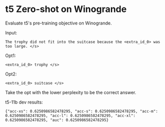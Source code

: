 # t5 Zero-shot on Winogrande

Evaluate t5's pre-training objective on Winogrande.

Input:
```
The trophy did not fit into the suitcase because the <extra_id_0> was too large. </s>
```

Opt1:
```
<extra_id_0> trophy </s>
```

Opt2:
```
<extra_id_0> suitcase </s>
```

Take the opt with the lower perplexity to be the correct answer.

t5-11b dev results:
```
{"acc-xs": 0.6250986582478295, "acc-s": 0.6250986582478295, "acc-m": 0.6250986582478295, "acc-l": 0.6250986582478295, "acc-xl": 0.6250986582478295, "auc": 0.6250986582478295}
```
